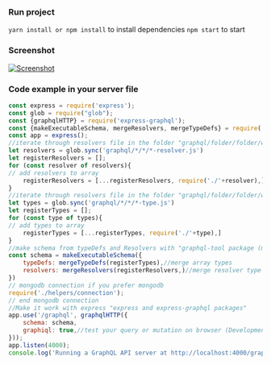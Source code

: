 ### Run project
`yarn install or npm install` to install dependencies
`npm start` to start
### Screenshot
[![Screenshot](https://i.stack.imgur.com/mBmb5.png "Screenshot")](https://i.stack.imgur.com/mBmb5.png "Screenshot")
### Code example in your server file
```javascript
const express = require('express');
const glob = require("glob");
const {graphqlHTTP} = require('express-graphql');
const {makeExecutableSchema, mergeResolvers, mergeTypeDefs} = require('graphql-tools');
const app = express();
//iterate through resolvers file in the folder "graphql/folder/folder/whatever*-resolver.js"
let resolvers = glob.sync('graphql/*/*/*-resolver.js')
let registerResolvers = [];
for (const resolver of resolvers){
// add resolvers to array
    registerResolvers = [...registerResolvers, require('./'+resolver),]
}
//iterate through resolvers file in the folder "graphql/folder/folder/whatever*-type.js"
let types = glob.sync('graphql/*/*/*-type.js')
let registerTypes = [];
for (const type of types){
// add types to array
    registerTypes = [...registerTypes, require('./'+type),]
}
//make schema from typeDefs and Resolvers with "graphql-tool package (makeExecutableSchema)"
const schema = makeExecutableSchema({
    typeDefs: mergeTypeDefs(registerTypes),//merge array types
    resolvers: mergeResolvers(registerResolvers,)//merge resolver type
})
// mongodb connection if you prefer mongodb
require('./helpers/connection');
// end mongodb connection
//Make it work with express "express and express-graphql packages"
app.use('/graphql', graphqlHTTP({
    schema: schema,
    graphiql: true,//test your query or mutation on browser (Development Only)
}));
app.listen(4000);
console.log('Running a GraphQL API server at http://localhost:4000/graphql');
```
